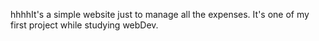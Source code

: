 hhhhIt's a simple website just to manage all the expenses. It's one of my first project while studying webDev.
